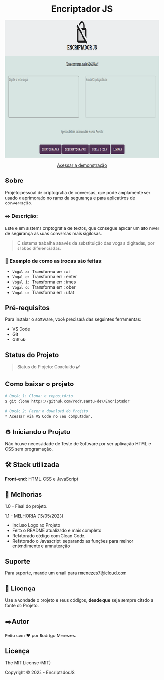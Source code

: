 <h1 align="center">Encriptador JS</h1>

<p align="center">
    <img src="https://github.com/rodrusantu-dev/Encriptador/blob/6e614c87b3a9de4c5da83a9aec8b1fe0cc633bba/assets/img/gitprojeto.png" alt="Logo-Encriptador" width="960" height="450">
</p>

<p align="center">
    <a href="https://rodrusantu-dev.github.io/Encriptador/" target="_blank">Acessar a demonstração</a>
</p>

## Sobre

Projeto pessoal de criptografia de conversas, que pode amplamente ser usado e aprimorado no ramo da segurança e para aplicativos de conversação.

### :black_nib: Descrição:

Este é um sistema criptografia de textos, que consegue aplicar um alto nível de segurança as suas conversas mais sigilosas.

> O sistema trabalha através da substituição das vogais digitadas, por silabas diferenciadas.

### :arrows_counterclockwise: Exemplo de como as trocas são feitas:

- `Vogal a: `Transforma em : ai
- `Vogal e: `Transforma em : enter
- `Vogal i: `Transforma em : imes
- `Vogal o: `Transforma em : ober
- `Vogal u: `Transforma em : ufat

## Pré-requisitos

Para instalar o software, você precisará das seguintes ferramentas:

- VS Code
- Git
- Github

## Status do Projeto

> Status do Projeto: Concluído :heavy_check_mark:

## Como baixar o projeto

```bash
# Opção 1: Clonar o repositório
$ git clone https://github.com/rodrusantu-dev/Encriptador

# Opção 2: Fazer o download do Projeto
* Acessar via VS Code no seu computador.

```

## ⚙️ Iniciando o Projeto

Não houve necessidade de Teste de Software por ser aplicação HTML e CSS sem programação.

## 🛠️ Stack utilizada

**Front-end:** HTML, CSS e JavaScript

## 📌 Melhorias

1.0 - Final do projeto. <br>

1.1 - MELHORIA (16/05/2023) 
* Incluso Logo no Projeto
* Feito o README atualizado e mais completo
* Refatorado código com Clean Code.
* Refatorado o Javascript, separando as funções para melhor entendimento e amnutenção

## Suporte

Para suporte, mande um email para rmenezes7@icloud.com 

## 📄 Licença

Use a vondade o projeto e seus códigos, **desde que** seja sempre citado a fonte do Projeto.

## ✒️Autor
Feito com ❤️ por Rodrigo Menezes.

## Licença
The MIT License (MIT)

Copyright ©️ 2023 - EncriptadorJS
